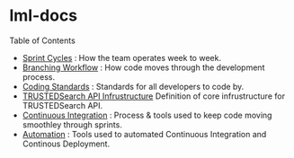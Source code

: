 lml-docs
========

Table of Contents

* [Sprint Cycles](https://github.com/markalanevans/vpe-handbook/blob/master/sprints.md) : How the team operates week to week.
* [Branching Workflow]( https://github.com/markalanevans/vpe-handbook/blob/master/branch-workflow.md) : How code moves through the development process.
* [Coding Standards](https://github.com/markalanevans/vpe-handbook/blob/master/php-coding-standards.md) : Standards for all developers to code by.
* [TRUSTEDSearch API Infrustructure](https://github.com/markalanevans/vpe-handbook/blob/master/trustedsearch-api-infrustructure.md) Definition of core infrustructure for TRUSTEDSearch API.
* [Continuous Integration](https://github.com/markalanevans/vpe-handbook/blob/master/continuous-integration.md) : Process & tools used to keep code moving smoothley through sprints.
* [Automation](https://github.com/markalanevans/vpe-handbook/blob/master/automation.md) : Tools used to automated Continuous Integration and Continous Deployment.
